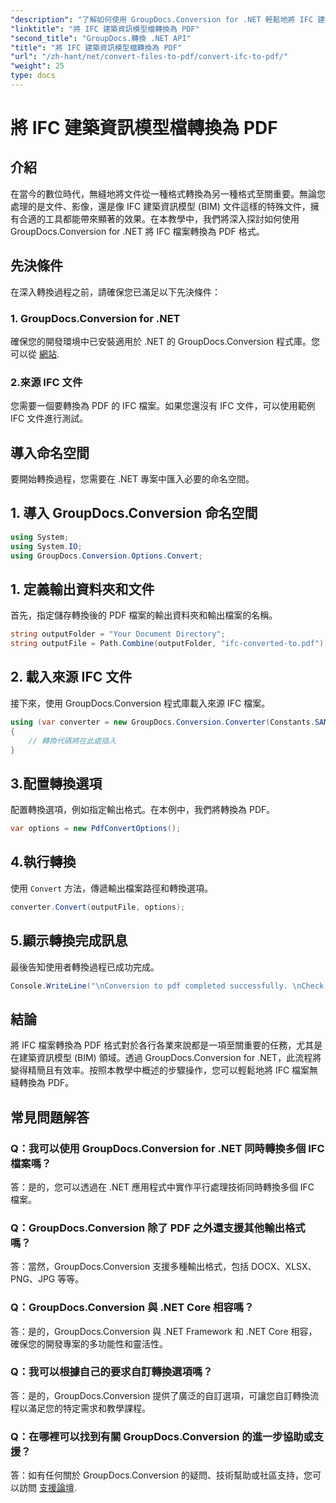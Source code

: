 ```yaml
---
"description": "了解如何使用 GroupDocs.Conversion for .NET 輕鬆地將 IFC 建築資訊模型檔案轉換為 PDF 格式。"
"linktitle": "將 IFC 建築資訊模型檔轉換為 PDF"
"second_title": "GroupDocs.轉換 .NET API"
"title": "將 IFC 建築資訊模型檔轉換為 PDF"
"url": "/zh-hant/net/convert-files-to-pdf/convert-ifc-to-pdf/"
"weight": 25
type: docs
---
```

# 將 IFC 建築資訊模型檔轉換為 PDF

## 介紹
在當今的數位時代，無縫地將文件從一種格式轉換為另一種格式至關重要。無論您處理的是文件、影像，還是像 IFC 建築資訊模型 (BIM) 文件這樣的特殊文件，擁有合適的工具都能帶來顯著的效果。在本教學中，我們將深入探討如何使用 GroupDocs.Conversion for .NET 將 IFC 檔案轉換為 PDF 格式。 
## 先決條件
在深入轉換過程之前，請確保您已滿足以下先決條件：
### 1. GroupDocs.Conversion for .NET
確保您的開發環境中已安裝適用於 .NET 的 GroupDocs.Conversion 程式庫。您可以從 [網站](https://releases。groupdocs.com/conversion/net/).
### 2.來源 IFC 文件
您需要一個要轉換為 PDF 的 IFC 檔案。如果您還沒有 IFC 文件，可以使用範例 IFC 文件進行測試。

## 導入命名空間
要開始轉換過程，您需要在 .NET 專案中匯入必要的命名空間。 
## 1. 導入 GroupDocs.Conversion 命名空間
```csharp
using System;
using System.IO;
using GroupDocs.Conversion.Options.Convert;
```
## 1. 定義輸出資料夾和文件
首先，指定儲存轉換後的 PDF 檔案的輸出資料夾和輸出檔案的名稱。
```csharp
string outputFolder = "Your Document Directory";
string outputFile = Path.Combine(outputFolder, "ifc-converted-to.pdf");
```
## 2. 載入來源 IFC 文件
接下來，使用 GroupDocs.Conversion 程式庫載入來源 IFC 檔案。
```csharp
using (var converter = new GroupDocs.Conversion.Converter(Constants.SAMPLE_IFC))
{
    // 轉換代碼將在此處插入
}
```
## 3.配置轉換選項
配置轉換選項，例如指定輸出格式。在本例中，我們將轉換為 PDF。
```csharp
var options = new PdfConvertOptions();
```
## 4.執行轉換
使用 `Convert` 方法，傳遞輸出檔案路徑和轉換選項。
```csharp
converter.Convert(outputFile, options);
```
## 5.顯示轉換完成訊息
最後告知使用者轉換過程已成功完成。
```csharp
Console.WriteLine("\nConversion to pdf completed successfully. \nCheck output in {0}", outputFolder);
```

## 結論
將 IFC 檔案轉換為 PDF 格式對於各行各業來說都是一項至關重要的任務，尤其是在建築資訊模型 (BIM) 領域。透過 GroupDocs.Conversion for .NET，此流程將變得精簡且有效率。按照本教學中概述的步驟操作，您可以輕鬆地將 IFC 檔案無縫轉換為 PDF。
## 常見問題解答
### Q：我可以使用 GroupDocs.Conversion for .NET 同時轉換多個 IFC 檔案嗎？
答：是的，您可以透過在 .NET 應用程式中實作平行處理技術同時轉換多個 IFC 檔案。
### Q：GroupDocs.Conversion 除了 PDF 之外還支援其他輸出格式嗎？
答：當然，GroupDocs.Conversion 支援多種輸出格式，包括 DOCX、XLSX、PNG、JPG 等等。
### Q：GroupDocs.Conversion 與 .NET Core 相容嗎？
答：是的，GroupDocs.Conversion 與 .NET Framework 和 .NET Core 相容，確保您的開發專案的多功能性和靈活性。
### Q：我可以根據自己的要求自訂轉換選項嗎？
答：是的，GroupDocs.Conversion 提供了廣泛的自訂選項，可讓您自訂轉換流程以滿足您的特定需求和教學課程。
### Q：在哪裡可以找到有關 GroupDocs.Conversion 的進一步協助或支援？
答：如有任何關於 GroupDocs.Conversion 的疑問、技術幫助或社區支持，您可以訪問 [支援論壇](https://forum。groupdocs.com/c/conversion/11).